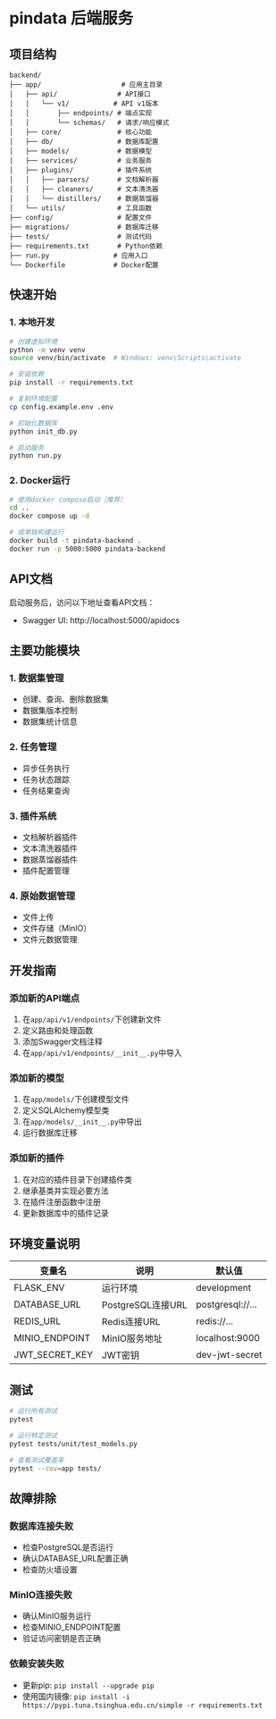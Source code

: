 # pindata 后端服务

## 项目结构

```
backend/
├── app/                    # 应用主目录
│   ├── api/               # API接口
│   │   └── v1/           # API v1版本
│   │       ├── endpoints/ # 端点实现
│   │       └── schemas/   # 请求/响应模式
│   ├── core/              # 核心功能
│   ├── db/                # 数据库配置
│   ├── models/            # 数据模型
│   ├── services/          # 业务服务
│   ├── plugins/           # 插件系统
│   │   ├── parsers/       # 文档解析器
│   │   ├── cleaners/      # 文本清洗器
│   │   └── distillers/    # 数据蒸馏器
│   └── utils/             # 工具函数
├── config/                # 配置文件
├── migrations/            # 数据库迁移
├── tests/                 # 测试代码
├── requirements.txt       # Python依赖
├── run.py                # 应用入口
└── Dockerfile            # Docker配置
```

## 快速开始

### 1. 本地开发

```bash
# 创建虚拟环境
python -m venv venv
source venv/bin/activate  # Windows: venv\Scripts\activate

# 安装依赖
pip install -r requirements.txt

# 复制环境配置
cp config.example.env .env

# 初始化数据库
python init_db.py

# 启动服务
python run.py
```

### 2. Docker运行

```bash
# 使用docker compose启动（推荐）
cd ..
docker compose up -d

# 或单独构建运行
docker build -t pindata-backend .
docker run -p 5000:5000 pindata-backend
```

## API文档

启动服务后，访问以下地址查看API文档：
- Swagger UI: http://localhost:5000/apidocs

## 主要功能模块

### 1. 数据集管理
- 创建、查询、删除数据集
- 数据集版本控制
- 数据集统计信息

### 2. 任务管理
- 异步任务执行
- 任务状态跟踪
- 任务结果查询

### 3. 插件系统
- 文档解析器插件
- 文本清洗器插件
- 数据蒸馏器插件
- 插件配置管理

### 4. 原始数据管理
- 文件上传
- 文件存储（MinIO）
- 文件元数据管理

## 开发指南

### 添加新的API端点

1. 在`app/api/v1/endpoints/`下创建新文件
2. 定义路由和处理函数
3. 添加Swagger文档注释
4. 在`app/api/v1/endpoints/__init__.py`中导入

### 添加新的模型

1. 在`app/models/`下创建模型文件
2. 定义SQLAlchemy模型类
3. 在`app/models/__init__.py`中导出
4. 运行数据库迁移

### 添加新的插件

1. 在对应的插件目录下创建插件类
2. 继承基类并实现必要方法
3. 在插件注册函数中注册
4. 更新数据库中的插件记录

## 环境变量说明

| 变量名 | 说明 | 默认值 |
|--------|------|--------|
| FLASK_ENV | 运行环境 | development |
| DATABASE_URL | PostgreSQL连接URL | postgresql://... |
| REDIS_URL | Redis连接URL | redis://... |
| MINIO_ENDPOINT | MinIO服务地址 | localhost:9000 |
| JWT_SECRET_KEY | JWT密钥 | dev-jwt-secret |

## 测试

```bash
# 运行所有测试
pytest

# 运行特定测试
pytest tests/unit/test_models.py

# 查看测试覆盖率
pytest --cov=app tests/
```

## 故障排除

### 数据库连接失败
- 检查PostgreSQL是否运行
- 确认DATABASE_URL配置正确
- 检查防火墙设置

### MinIO连接失败
- 确认MinIO服务运行
- 检查MINIO_ENDPOINT配置
- 验证访问密钥是否正确

### 依赖安装失败
- 更新pip: `pip install --upgrade pip`
- 使用国内镜像: `pip install -i https://pypi.tuna.tsinghua.edu.cn/simple -r requirements.txt` 